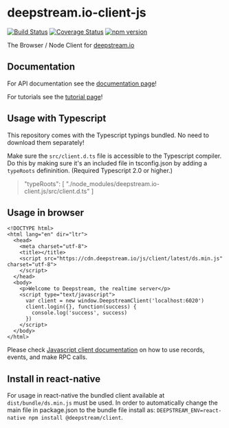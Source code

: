 deepstream.io-client-js
=======================
[![Build Status](https://travis-ci.org/deepstreamIO/deepstream.io-client-js.svg?branch=master)](https://travis-ci.org/deepstreamIO/deepstream.io-client-js) [![Coverage Status](https://coveralls.io/repos/github/deepstreamIO/deepstream.io-client-js/badge.svg?branch=master)](https://coveralls.io/github/deepstreamIO/deepstream.io-client-js?branch=master) [![npm version](https://badge.fury.io/js/%40deepstream%2Fclient.svg)](https://badge.fury.io/js/%40deepstream%2Fclient)


The Browser / Node Client for [deepstream.io](http://deepstream.io/)

## Documentation

For API documentation see the [documentation page](http://deepstream.io/docs/)!

For tutorials see the [tutorial page](http://deepstream.io/tutorials/)!

## Usage with Typescript

This repository comes with the Typescript typings bundled. No need to download them separately!

Make sure the `src/client.d.ts` file is accessible to the Typescript compiler. Do this by making sure it's an included file in tsconfig.json by adding a `typeRoots` defininition. (Required Typescript 2.0 or higher.)

>  "typeRoots": [
     "./node_modules/deepstream.io-client.js/src/client.d.ts"
    ]

## Usage in browser
```
<!DOCTYPE html>
<html lang="en" dir="ltr">
  <head>
    <meta charset="utf-8">
    <title></title>
    <script src="https://cdn.deepstream.io/js/client/latest/ds.min.js" charset="utf-8">
    </script>
  </head>
  <body>
    <p>Welcome to Deepstream, the realtime server</p>
    <script type="text/javascript">
      var client = new window.DeepstreamClient('localhost:6020')
      client.login({}, function(success) {
        console.log('success', success)
      })
    </script>
  </body>
</html>
```
Please check [Javascript client documentation](https://deepstream.io/tutorials/getting-started/javascript/#getting-the-client) on how to use records, events, and make RPC calls.

## Install in react-native  

For usage in react-native the bundled client available at `dist/bundle/ds.min.js` must be used. In order to automatically change the main file in package.json to the bundle file install as: `DEEPSTREAM_ENV=react-native npm install @deepstream/client`.  
